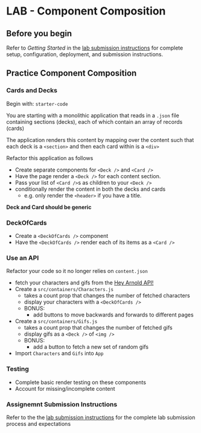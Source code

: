 # LAB - Component Composition

## Before you begin

Refer to *Getting Started*  in the [lab submission instructions](../../../reference/submission-instructions/labs/README.md) for complete setup, configuration, deployment, and submission instructions.

## Practice Component Composition

### Cards and Decks

Begin with: `starter-code`

You are starting with a monolithic application that reads in a `.json` file
containing sections (decks), each of which contain an array of records (cards)

The application renders this content by mapping over the content such that
each deck is a `<section>` and then each card within is a `<div>`

Refactor this application as follows

* Create separate components for `<Deck />` and `<Card />`
* Have the page render a `<Deck />` for each content section.
* Pass your list of `<Card />`s as children to your `<Deck />`
* conditionally render the content in both the decks and cards
  * e.g. only render the `<header>` if you have a title.

**Deck and Card should be generic**

### DeckOfCards

* Create a `<DeckOfCards />` component
* Have the `<DeckOfCards />` render each of its items as a `<Card />`

### Use an API

Refactor your code so it no longer relies on `content.json`

* fetch your characters and gifs from the
  [Hey Arnold API!](https://hey-arnold-api-documentation.netlify.com/)
* Create a `src/containers/Characters.js`
  * takes a count prop that changes the number of fetched characters
  * display your characters with a `<DeckOfCards />`
  * BONUS:
    * add buttons to move backwards and forwards to different pages
* Create a `src/containers/Gifs.js`
  * takes a count prop that changes the number of fetched gifs
  * display gifs as a `<Deck />` of `<img />`
  * BONUS:
    * add a button to fetch a new set of random gifs
* Import `Characters` and `Gifs` into `App`

### Testing

* Complete basic render testing on these components
* Account for missing/incomplete content

### Assignemnt Submission Instructions

Refer to the the [lab submission instructions](../../../reference/submission-instructions/labs/README.md) for the complete lab submission process and expectations
